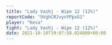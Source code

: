 ```yaml
---
title: "Lady Vashj - Wipe 12 (12%)"
reportCode: "9VghCRJvynYPpxG1"
player: "Keva"
fight: "Lady Vashj - Wipe 12 (12%)"
date: 2021-10-10T19:07:58.024000+00:00
---
```

